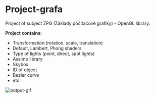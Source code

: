 # Project-grafa
Project of subject ZPG (Základy počítačové grafiky) - OpenGL library. 

**Project contains:** 
- Transformation (rotation, scale, translation)
- Default, Lambert, Phong shaders
- Type of lights (point, direct, spot lights)
- Assimp library
- Skybox
- ID of object
- Bezier curve
- etc.

![output-gif](https://github.com/Momoa-git/Project-grafa/blob/master/grafa.gif)
